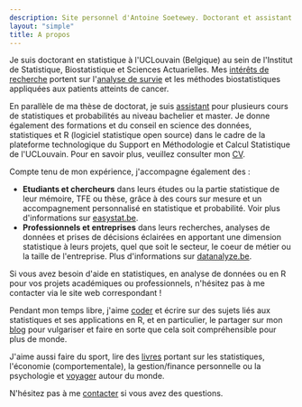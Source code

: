 ```yaml
---
description: Site personnel d'Antoine Soetewey. Doctorant et assistant en statistique à l'UCLouvain
layout: "simple"
title: A propos
---
```


Je suis doctorant en statistique à l'UCLouvain (Belgique) au sein de l'Institut de Statistique, Biostatistique et Sciences Actuarielles. Mes [intérêts de recherche](/fr/research/) portent sur l'[analyse de survie](https://statsandr.com/blog/what-is-survival-analysis/) et les méthodes biostatistiques appliquées aux patients atteints de cancer.

En parallèle de ma thèse de doctorat, je suis [assistant](/fr/teaching/) pour plusieurs cours de statistiques et probabilités au niveau bachelier et master. Je donne également des formations et du conseil en science des données, statistiques et R (logiciel statistique open source) dans le cadre de la plateforme technologique du Support en Méthodologie et Calcul Statistique de l'UCLouvain. Pour en savoir plus, veuillez consulter mon [CV](/fr/cv/).

Compte tenu de mon expérience, j'accompagne également des :

- **Etudiants et chercheurs** dans leurs études ou la partie statistique de leur mémoire, TFE ou thèse, grâce à des cours sur mesure et un accompagnement personnalisé en statistique et probabilité. Voir plus d'informations sur [easystat.be](https://easystat.be/).
- **Professionnels et entreprises** dans leurs recherches, analyses de données et prises de décisions éclairées en apportant une dimension statistique à leurs projets, quel que soit le secteur, le coeur de métier ou la taille de l'entreprise. Plus d'informations sur [datanalyze.be](https://datanalyze.be/fr/).

Si vous avez besoin d'aide en statistiques, en analyse de données ou en R pour vos projets académiques ou professionnels, n'hésitez pas à me contacter via le site web correspondant !

Pendant mon temps libre, j'aime [coder](/fr/software/) et écrire sur des sujets liés aux statistiques et ses applications en R, et en particulier, le partager sur mon [blog](https://statsandr.com/) pour vulgariser et faire en sorte que cela soit compréhensible pour plus de monde.

J'aime aussi faire du sport, lire des [livres](/files/booklist.html) portant sur les statistiques, l'économie (comportementale), la gestion/finance personnelle ou la psychologie et [voyager](/files/visited-places.html) autour du monde.

N'hésitez pas à me [contacter](/fr/contact/) si vous avez des questions.
